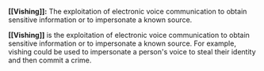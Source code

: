 **[[Vishing]]:** The exploitation of electronic voice communication to obtain sensitive information or to impersonate a known source.

**[[Vishing]]** is the exploitation of electronic voice communication to obtain sensitive information or to impersonate a known source. 
	For example, vishing could be used to impersonate a person's voice to steal their identity and then commit a crime. 
